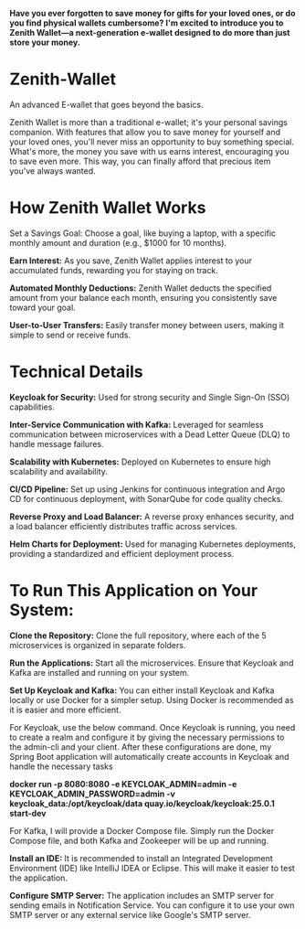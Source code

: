 **Have you ever forgotten to save money for gifts for your loved ones, or do you find physical wallets cumbersome? I'm excited to introduce you to Zenith Wallet—a next-generation e-wallet designed to do more than just store your money.**

# **Zenith-Wallet**
An advanced E-wallet that goes beyond the basics.

Zenith Wallet is more than a traditional e-wallet; it's your personal savings companion. With features that allow you to save money for yourself and your loved ones, you'll never miss an opportunity to buy something special. What's more, the money you save with us earns interest, encouraging you to save even more. This way, you can finally afford that precious item you've always wanted.

# **How Zenith Wallet Works**
Set a Savings Goal: Choose a goal, like buying a laptop, with a specific monthly amount and duration (e.g., $1000 for 10 months).

**Earn Interest:** As you save, Zenith Wallet applies interest to your accumulated funds, rewarding you for staying on track.

**Automated Monthly Deductions:** Zenith Wallet deducts the specified amount from your balance each month, ensuring you consistently save toward your goal.

**User-to-User Transfers:** Easily transfer money between users, making it simple to send or receive funds.

 #                                                                         **Technical Details**
**Keycloak for Security:** Used for strong security and Single Sign-On (SSO) capabilities.

**Inter-Service Communication with Kafka:** Leveraged for seamless communication between microservices with a Dead Letter Queue (DLQ) to handle message failures.

**Scalability with Kubernetes:** Deployed on Kubernetes to ensure high scalability and availability.

**CI/CD Pipeline:** Set up using Jenkins for continuous integration and Argo CD for continuous deployment, with SonarQube for code quality checks.

**Reverse Proxy and Load Balancer:** A reverse proxy enhances security, and a load balancer efficiently distributes traffic across services.

**Helm Charts for Deployment:** Used for managing Kubernetes deployments, providing a standardized and efficient deployment process.

#                                                        **To Run This Application on Your System:**

**Clone the Repository:** Clone the full repository, where each of the 5 microservices is organized in separate folders.

**Run the Applications:** Start all the microservices. Ensure that Keycloak and Kafka are installed and running on your system.

**Set Up Keycloak and Kafka:** You can either install Keycloak and Kafka locally or use Docker for a simpler setup. Using Docker is recommended as it is easier and more efficient.

For Keycloak, use the below command. Once Keycloak is running, you need to create a realm and configure it by giving the necessary permissions to the admin-cli and your client. After these configurations are done, my Spring Boot application will automatically create accounts in Keycloak and handle the necessary tasks

**docker run -p 8080:8080 -e KEYCLOAK_ADMIN=admin -e KEYCLOAK_ADMIN_PASSWORD=admin -v keycloak_data:/opt/keycloak/data quay.io/keycloak/keycloak:25.0.1 start-dev**

For Kafka, I will provide a Docker Compose file. Simply run the Docker Compose file, and both Kafka and Zookeeper will be up and running.

**Install an IDE:** It is recommended to install an Integrated Development Environment (IDE) like IntelliJ IDEA or Eclipse. This will make it easier to test the application.

**Configure SMTP Server:** The application includes an SMTP server for sending emails in Notification Service. You can configure it to use your own SMTP server or any external service like Google's SMTP server.
